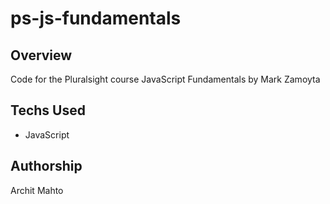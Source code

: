 # ps-js-fundamentals

## Overview
Code for the Pluralsight course JavaScript Fundamentals by Mark Zamoyta


## Techs Used

* JavaScript

## Authorship

Archit Mahto
